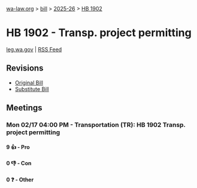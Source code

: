 [wa-law.org](/) > [bill](/bill/) > [2025-26](/bill/2025-26/) > [HB 1902](/bill/2025-26/hb/1902/)

# HB 1902 - Transp. project permitting
[leg.wa.gov](https://app.leg.wa.gov/billsummary?BillNumber=1902&Year=2025&Initiative=false) | [RSS Feed](./rss.xml)

## Revisions
* [Original Bill](1/)
* [Substitute Bill](S/)

## Meetings
### Mon 02/17 04:00 PM - Transportation (TR): HB 1902 Transp. project permitting
#### 9 👍 - Pro

#### 0 👎 - Con

#### 0 ❓ - Other
